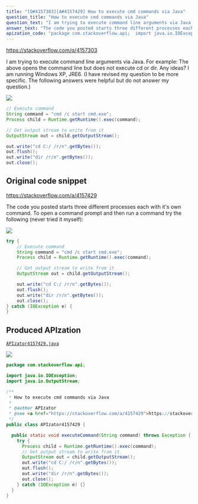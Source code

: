 ```yaml
---
title: "[Q#4157303][A#4157429] How to execute cmd commands via Java"
question_title: "How to execute cmd commands via Java"
question_text: "I am trying to execute command line arguments via Java. For example: The above opens the command line but does not execute cd or dir. Any ideas? I am running Windows XP, JRE6. (I have revised my question to be more specific. The following answers were helpful but do not answer my question.)"
answer_text: "The code you posted starts three different processes each with it's own command. To open a command prompt and then run a command try the following (never tried it myself):"
apization_code: "package com.stackoverflow.api;  import java.io.IOException; import java.io.OutputStream;  /**  * How to execute cmd commands via Java  *  * @author APIzator  * @see <a href=\"https://stackoverflow.com/a/4157429\">https://stackoverflow.com/a/4157429</a>  */ public class APIzator4157429 {    public static void executeCommand(String command) throws Exception {     try {       Process child = Runtime.getRuntime().exec(command);       // Get output stream to write from it       OutputStream out = child.getOutputStream();       out.write(\"cd C:/ /r/n\".getBytes());       out.flush();       out.write(\"dir /r/n\".getBytes());       out.close();     } catch (IOException e) {}   } }"
---
```


https://stackoverflow.com/q/4157303

I am trying to execute command line arguments via Java. For example:
The above opens the command line but does not execute cd or dir. Any ideas? I am running Windows XP, JRE6.
(I have revised my question to be more specific. The following answers were helpful but do not answer my question.)


<div class="code-logo"><img src="/stackoverflow.png" /></div>

```java
// Execute command
String command = "cmd /c start cmd.exe";
Process child = Runtime.getRuntime().exec(command);

// Get output stream to write from it
OutputStream out = child.getOutputStream();

out.write("cd C:/ /r/n".getBytes());
out.flush();
out.write("dir /r/n".getBytes());
out.close();
```


## Original code snippet

https://stackoverflow.com/a/4157429

The code you posted starts three different processes each with it&#x27;s own command. To open a command prompt and then run a command try the following (never tried it myself):

<div class="code-logo"><img src="/stackoverflow.png" /></div>

```java
try {
    // Execute command
    String command = "cmd /c start cmd.exe";
    Process child = Runtime.getRuntime().exec(command);

    // Get output stream to write from it
    OutputStream out = child.getOutputStream();

    out.write("cd C:/ /r/n".getBytes());
    out.flush();
    out.write("dir /r/n".getBytes());
    out.close();
} catch (IOException e) {
}
```

## Produced APIzation

[`APIzator4157429.java`](https://github.com/pasqualesalza/apization-temp/raw/main/data/search/APIzator4157429.java)

<div class="code-logo"><img src="/apizator.png" /></div>

```java
package com.stackoverflow.api;

import java.io.IOException;
import java.io.OutputStream;

/**
 * How to execute cmd commands via Java
 *
 * @author APIzator
 * @see <a href="https://stackoverflow.com/a/4157429">https://stackoverflow.com/a/4157429</a>
 */
public class APIzator4157429 {

  public static void executeCommand(String command) throws Exception {
    try {
      Process child = Runtime.getRuntime().exec(command);
      // Get output stream to write from it
      OutputStream out = child.getOutputStream();
      out.write("cd C:/ /r/n".getBytes());
      out.flush();
      out.write("dir /r/n".getBytes());
      out.close();
    } catch (IOException e) {}
  }
}

```